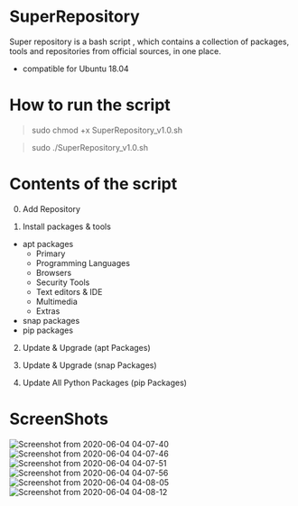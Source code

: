 # SuperRepository
Super repository is a bash script , which contains a collection of packages, tools and repositories from official sources, in one place.
- compatible for Ubuntu 18.04

# How to run the script

> sudo chmod +x SuperRepository_v1.0.sh

> sudo ./SuperRepository_v1.0.sh

# Contents of the script

0. Add Repository

1. Install packages & tools
  - apt packages
    - Primary
    - Programming Languages
    - Browsers
    - Security Tools
    - Text editors & IDE
    - Multimedia
    - Extras
  - snap packages
  - pip packages  

2. Update & Upgrade (apt Packages)

3. Update & Upgrade (snap Packages)

4. Update All Python Packages (pip Packages)

# ScreenShots
![Screenshot from 2020-06-04 04-07-40](https://user-images.githubusercontent.com/34133187/83703768-0e263680-a619-11ea-81b9-e235263d9a5c.png)
![Screenshot from 2020-06-04 04-07-46](https://user-images.githubusercontent.com/34133187/83703771-0f576380-a619-11ea-8326-32a3060e174d.png)
![Screenshot from 2020-06-04 04-07-51](https://user-images.githubusercontent.com/34133187/83703774-0feffa00-a619-11ea-9d3f-2304c4f176ba.png)
![Screenshot from 2020-06-04 04-07-56](https://user-images.githubusercontent.com/34133187/83703775-10889080-a619-11ea-96e9-f94376d12fdf.png)
![Screenshot from 2020-06-04 04-08-05](https://user-images.githubusercontent.com/34133187/83703776-11212700-a619-11ea-9e4c-e86a7af73886.png)
![Screenshot from 2020-06-04 04-08-12](https://user-images.githubusercontent.com/34133187/83703778-11b9bd80-a619-11ea-9299-f78da765fdf0.png)

